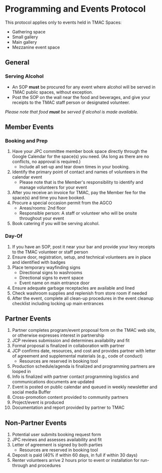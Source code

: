 # Programming and Events Protocol

This protocol applies only to events held in TMAC Spaces:

* Gathering space
* Small gallery
* Main gallery
* Mezzanine event space

## General

### Serving Alcohol

- An SOP **must** be procured for any event where alcohol will be served in TMAC public spaces, without exception.  
- Post the SOP on the wall near the food and beverages, and give your receipts to the TMAC staff person or designated volunteer.

_Please note that food **must** be served if alcohol is made available._

## Member Events

### Booking and Prep

1. Have your JPC committee member book space directly through the Google Calendar for the space\(s\) you need. (As long as there are no conflicts, no approval is required.)
   - Include all set-up and tear down times in your booking.
2. Identify the primary point of contact and names of volunteers in the calendar event
   - Please note that is the Member's responsibility to identify and manage volunteers for your event
3. After you receive an invoice for TMAC, pay the Member fee for the space(s) and time you have booked.
3. Procure a special occasion permit from the AGCO
   - Areas/rooms: 2nd floor
   - Responsible person: A staff or volunteer who will be onsite throughout your event
4. Book catering if you will be serving alcohol.

### Day-Of

1. If you have an SOP, post it near your bar and provide your levy receipts to the TMAC volunteer or staff person
2. Ensure door, registration, setup, and technical volunteers are in place and identified with badges
3. Place temporary wayfinding signs
   - Directional signs to washrooms
   - Directional signs to event space
   - Event name on main entrance door
4. Ensure adequate garbage receptacles are available and lined
5. Check washroom supplies and replenish from store room if needed
6. After the event, complete all clean-up procedures in the event cleanup checklist including locking up main entrances

## Partner Events

1. Partner completes program/event proposal form on the TMAC web site, or otherwise expresses interest in partnership
2. JCP reviews submission and determines availability and fit
3. Formal proposal is finalized in collaboration with partner
4. JCP confirms date, resources, and cost and provides partner with letter of agreement and supplemental materials (e.g., code of conduct)
   - Resources are reserved in booking tool
5. Production schedule/agenda is finalized and programming partners are looped in
6. Info is finalized with partner contact programming logistics and communications documents are updated
7. Event is posted on public calendar and queued in weekly newsletter and social media Buffer
8. Cross-promotion content provided to community partners
9. Project/event is produced
10. Documentation and report provided by partner to TMAC

## Non-Partner Events

1. Potential user submits booking request form
2. JPC reviews and assesses availability and fit
3. Letter of agreement is signed by both parties
   - Resources are reserved in booking tool
4. Deposit is paid (40% if within 60 days, in full if within 30 days)
5. Renter volunteers arrive 2 hours prior to event or installation for run-through and procedures

